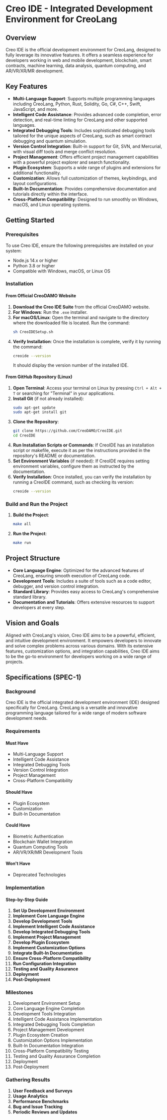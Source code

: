 # Creo IDE - Integrated Development Environment for CreoLang

## Overview

Creo IDE is the official development environment for CreoLang, designed to fully leverage its innovative features. It offers a seamless experience for developers working in web and mobile development, blockchain, smart contracts, machine learning, data analysis, quantum computing, and AR/VR/XR/MR development.

## Key Features

- **Multi-Language Support**: Supports multiple programming languages including CreoLang, Python, Rust, Solidity, Go, C#, C++, Swift, JavaScript, and more.
- **Intelligent Code Assistance**: Provides advanced code completion, error detection, and real-time linting for CreoLang and other supported languages.
- **Integrated Debugging Tools**: Includes sophisticated debugging tools tailored for the unique aspects of CreoLang, such as smart contract debugging and quantum simulation.
- **Version Control Integration**: Built-in support for Git, SVN, and Mercurial, with visual diff tools and merge conflict resolution.
- **Project Management**: Offers efficient project management capabilities with a powerful project explorer and search functionality.
- **Plugin Ecosystem**: Supports a wide range of plugins and extensions for additional functionality.
- **Customization**: Allows full customization of themes, keybindings, and layout configurations.
- **Built-In Documentation**: Provides comprehensive documentation and tutorials directly within the interface.
- **Cross-Platform Compatibility**: Designed to run smoothly on Windows, macOS, and Linux operating systems.

## Getting Started

### Prerequisites

To use Creo IDE, ensure the following prerequisites are installed on your system:

- Node.js 14.x or higher
- Python 3.8 or higher
- Compatible with Windows, macOS, or Linux OS

### Installation

#### From Official CreoDAMO Website

1. **Download the Creo IDE Suite** from the official CreoDAMO website.
2. **For Windows**: Run the `.exe` installer.
3. **For macOS/Linux**: Open the terminal and navigate to the directory where the downloaded file is located. Run the command:
   ```sh
   sh CreoIDESetup.sh
   ```
4. **Verify Installation**: Once the installation is complete, verify it by running the command:
   ```sh
   creoide --version
   ```
   It should display the version number of the installed IDE.

#### From GitHub Repository (Linux)

1. **Open Terminal**: Access your terminal on Linux by pressing `Ctrl + Alt + T` or searching for "Terminal" in your applications.
2. **Install Git** (if not already installed):
   ```sh
   sudo apt-get update
   sudo apt-get install git
   ```
3. **Clone the Repository**:
   ```sh
   git clone https://github.com/CreoDAMO/CreoIDE.git
   cd CreoIDE
   ```
4. **Run Installation Scripts or Commands**:
   If CreoIDE has an installation script or makefile, execute it as per the instructions provided in the repository's README or documentation.
5. **Set Environment Variables** (if needed):
   If CreoIDE requires setting environment variables, configure them as instructed by the documentation.
6. **Verify Installation**:
   Once installed, you can verify the installation by running a CreoIDE command, such as checking its version:
   ```sh
   creoide --version
   ```

### Build and Run the Project

1. **Build the Project**:
   ```sh
   make all
   ```
2. **Run the Project**:
   ```sh
   make run
   ```

## Project Structure

- **Core Language Engine**: Optimized for the advanced features of CreoLang, ensuring smooth execution of CreoLang code.
- **Development Tools**: Includes a suite of tools such as a code editor, debugger, and version control integration.
- **Standard Library**: Provides easy access to CreoLang's comprehensive standard library.
- **Documentation and Tutorials**: Offers extensive resources to support developers at every step.

## Vision and Goals

Aligned with CreoLang's vision, Creo IDE aims to be a powerful, efficient, and intuitive development environment. It empowers developers to innovate and solve complex problems across various domains. With its extensive features, customization options, and integration capabilities, Creo IDE aims to be the go-to environment for developers working on a wide range of projects.

## Specifications (SPEC-1)

### Background

Creo IDE is the official integrated development environment (IDE) designed specifically for CreoLang. CreoLang is a versatile and innovative programming language tailored for a wide range of modern software development needs.

### Requirements

#### Must Have

- Multi-Language Support
- Intelligent Code Assistance
- Integrated Debugging Tools
- Version Control Integration
- Project Management
- Cross-Platform Compatibility

#### Should Have

- Plugin Ecosystem
- Customization
- Built-In Documentation

#### Could Have

- Biometric Authentication
- Blockchain Wallet Integration
- Quantum Computing Tools
- AR/VR/XR/MR Development Tools

#### Won't Have

- Deprecated Technologies

### Implementation

#### Step-by-Step Guide

1. **Set Up Development Environment**
2. **Implement Core Language Engine**
3. **Develop Development Tools**
4. **Implement Intelligent Code Assistance**
5. **Develop Integrated Debugging Tools**
6. **Implement Project Management**
7. **Develop Plugin Ecosystem**
8. **Implement Customization Options**
9. **Integrate Built-In Documentation**
10. **Ensure Cross-Platform Compatibility**
11. **Run Configuration Integration**
12. **Testing and Quality Assurance**
13. **Deployment**
14. **Post-Deployment**

### Milestones

1. Development Environment Setup
2. Core Language Engine Completion
3. Development Tools Integration
4. Intelligent Code Assistance Implementation
5. Integrated Debugging Tools Completion
6. Project Management Development
7. Plugin Ecosystem Creation
8. Customization Options Implementation
9. Built-In Documentation Integration
10. Cross-Platform Compatibility Testing
11. Testing and Quality Assurance Completion
12. Deployment
13. Post-Deployment

### Gathering Results

1. **User Feedback and Surveys**
2. **Usage Analytics**
3. **Performance Benchmarks**
4. **Bug and Issue Tracking**
5. **Periodic Reviews and Updates**
